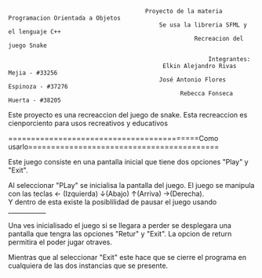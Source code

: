                                            Proyecto de la materia Programacion Orientada a Objetos
                                               Se usa la libreria SFML y el lenguaje C++
                                                         Recreacion del juego Snake 
                                                         
                                                             Integrantes:
                                                Elkin Alejandro Rivas Mejia - #33256
                                               José Antonio Flores Espinoza - #37276
                                                     Rebecca Fonseca Huerta - #38205

Este proyecto es una recreaccion del juego de snake. 
Esta recreaccion es cienporciento para usos recreativos y educativos

==========================================Como usarlo==========================================

Este juego consiste en una pantalla inicial que tiene dos opciones "Play" y "Exit".
 
  Al seleccionar "PLay" se inicialisa la pantalla del juego. 
  El juego se manipula con las teclas ← (Izquierda) ↓(Abajo) ↑(Arriva) →(Derecha).   
    Y dentro de esta existe la posiblilidad de pausar el juego usando ____________

   Una ves inicialisado el juego si se llegara a perder se desplegara una pantalla que tengra las opciones "Retur" y "Exit".
     La opcion de return permitira el poder jugar otraves. 
     
  Mientras que al seleccionar "Exit" este hace que se cierre el programa en cualquiera de las dos instancias que se presente. 
